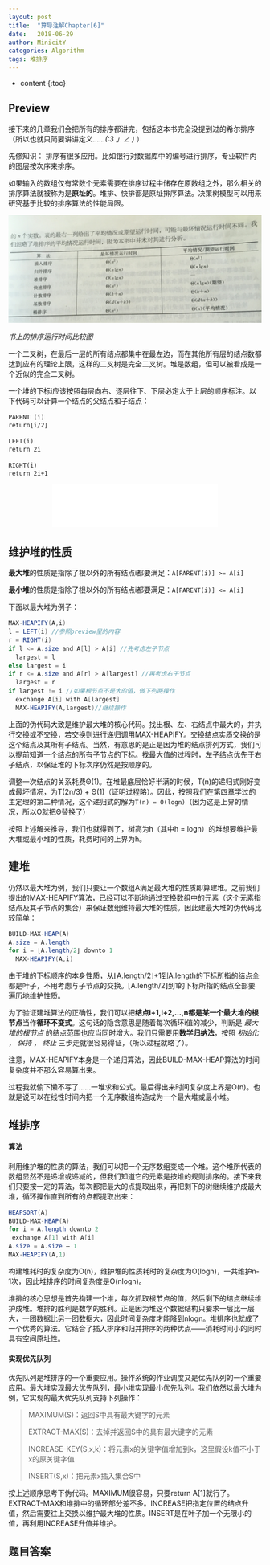 ```yaml
---
layout: post
title:  "算导注解Chapter[6]"
date:   2018-06-29
author: MinicitY
categories: Algorithm
tags: 堆排序
---
```


* content
{:toc}

## **Preview**
接下来的几章我们会把所有的排序都讲完，包括这本书完全没提到过的希尔排序（所以也就只简要讲讲定义……_(:3 」∠ )_ ）

先修知识：
排序有很多应用。比如银行对数据库中的编号进行排序，专业软件内的图层按次序来排序。

如果输入的数组仅有常数个元素需要在排序过程中储存在原数组之外，那么相关的排序算法就被称为是**原址的**。堆排、快排都是原址排序算法。决策树模型可以用来研究基于比较的排序算法的性能局限。

![](https://github.com/MinicitY/MyImg/blob/master/%E6%8E%92%E5%BA%8F%E7%AE%97%E6%B3%95%E6%97%B6%E9%97%B4%E6%AF%94%E8%BE%83.png?raw=true)




_书上的排序运行时间比较图_

一个二叉树，在最后一层的所有结点都集中在最左边，而在其他所有层的结点数都达到应有的理论上限，这样的二叉树是完全二叉树。堆是数组，但可以被看成是一个近似的完全二叉树。

一个堆的下标i应该按照每层向右、逐层往下、下层必定大于上层的顺序标注。以下代码可以计算一个结点的父结点和子结点：

```
PARENT (i)
return⌊i/2⌋

LEFT(i)
return 2i

RIGHT(i)
return 2i+1
```

<div align=center><iframe frameborder="no" border="0" marginwidth="0" marginheight="0" width=330 height=86 src="//music.163.com/outchain/player?type=2&id=467166229&auto=1&height=66"></iframe></div>


## **维护堆的性质**

**最大堆**的性质是指除了根以外的所有结点i都要满足：` A[PARENT(i)] >= A[i] `

**最小堆**的性质是指除了根以外的所有结点i都要满足：` A[PARENT(i)] <= A[i] `

下面以最大堆为例子：

``` java
MAX-HEAPIFY(A,i)
l = LEFT(i) //参照preview里的内容
r = RIGHT(i)
if l <= A.size and A[l] > A[i] //先考虑左子节点
  largest = l
else largest = i
if r <= A.size and A[r] > A[largest] //再考虑右子节点
  largest = r
if largest != i //如果根节点不是大的值，做下列两操作
  exchange A[i] with A[largest]
  MAX-HEAPIFY(A,largest)//继续操作
```

上面的伪代码大致是维护最大堆的核心代码。找出根、左、右结点中最大的，并执行交换或不交换，若交换则进行递归调用MAX-HEAPIFY。交换结点实质交换的是这个结点及其所有子结点。当然，有意思的是正是因为堆的结点排列方式，我们可以提前知道一个结点的所有子节点的下标。找最大值的过程时，左子结点优先于右子结点，以保证堆的下标次序仍然是按顺序的。

调整一次结点的关系耗费Θ(1)。在堆最底层恰好半满的时候，T(n)的递归式刚好变成最坏情况，为T(2n/3) + Θ(1)（证明过程略）。因此，按照我们在第四章学过的主定理的第二种情况，这个递归式的解为`T(n) = O(logn)`（因为这是上界的情况，所以O就把Θ替换了）

按照上述解来推导，我们也就得到了，树高为h（其中h = logn）的堆想要维护最大堆或最小堆的性质，耗费时间的上界为h。

## **建堆**

仍然以最大堆为例，我们只要让一个数组A满足最大堆的性质即算建堆。之前我们提出的MAX-HEAPIFY算法，已经可以不断地通过交换数组中的元素（这个元素指结点及其子节点的集合）来保证数组维持最大堆的性质。因此建最大堆的伪代码比较简单：

```java
BUILD-MAX-HEAP(A)
A.size = A.length
for i = ⌊A.length/2⌋ downto 1
  MAX-HEAPIFY(A,i)
```

由于堆的下标顺序的本身性质，从⌊A.length/2⌋+1到A.length的下标所指的结点全都是叶子，不用考虑与子节点的交换。⌊A.length/2⌋到1的下标所指的结点全部要遍历地维护性质。

为了验证建堆算法的正确性，我们可以把**结点i+1,i+2,...,n都是某一个最大堆的根节点**当作**循环不变式**。这句话的隐含意思是随着每次循环i值的减少，判断是 _最大堆的根节点_ 的结点范围也应当同时增大。我们只需要用**数学归纳法**，按照 _初始化_ ， _保持_ ， _终止_ 三步走就很容易得证，（所以过程就略了）。

注意，MAX-HEAPIFY本身是一个递归算法，因此BUILD-MAX-HEAP算法的时间复杂度并不那么容易算出来。

过程我就偷下懒不写了……一堆求和公式。最后得出来时间复杂度上界是O(n)。也就是说可以在线性时间内把一个无序数组构造成为一个最大堆或最小堆。

## **堆排序**

#### 算法

利用维护堆的性质的算法，我们可以把一个无序数组变成一个堆。这个堆所代表的数组显然不是递增或递减的，但我们知道它的元素是按堆的规则排序的。接下来我们只要按一定的算法，每次都把最大的点提取出来，再把剩下的树继续维护成最大堆，循环操作直到所有的点都提取出来：

```java
HEAPSORT(A)
BUILD-MAX-HEAP(A)
for i = A.length downto 2
 exchange A[1] with A[i]
A.size = A.size – 1
MAX-HEAPIFY(A,1)
```

构建堆耗时的复杂度为O(n)，维护堆的性质耗时的复杂度为O(logn)，一共维护n-1次，因此堆排序的时间复杂度是O(nlogn)。

堆排的核心思想是首先构建一个堆，每次抓取根节点的值，然后剩下的结点继续维护成堆。堆排的胜利是数学的胜利。正是因为堆这个数据结构只要求一层比一层大，一团数据比另一团数据大，因此时间复杂度才能降到nlogn。堆排序也就成了一个优秀的算法。它结合了插入排序和归并排序的两种优点——消耗时间小的同时具有空间原址性。

#### 实现优先队列

优先队列是堆排序的一个重要应用。操作系统的作业调度又是优先队列的一个重要应用。最大堆实现最大优先队列，最小堆实现最小优先队列。我们依然以最大堆为例，它实现的最大优先队列支持下列操作：

>MAXIMUM(S)：返回S中具有最大键字的元素
>
>EXTRACT-MAX(S)：去掉并返回S中的具有最大键字的元素
>
>INCREASE-KEY(S,x,k)：将元素x的关键字值增加到k，这里假设k值不小于x的原关键字值
>
>INSERT(S,x)：把元素x插入集合S中

按上述顺序思考下伪代码。MAXIMUM很容易，只要return A[1]就行了。EXTRACT-MAX和堆排中的循环部分差不多。INCREASE把指定位置的结点升值，然后需要往上交换以维护最大堆的性质。INSERT是在叶子加一个无限小的值，再利用INCREASE升值并维护。

## **题目答案**

